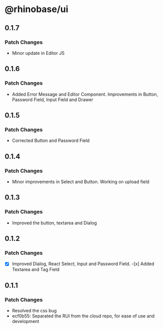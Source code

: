 # @rhinobase/ui

## 0.1.7

### Patch Changes

- Minor update in Editor JS

## 0.1.6

### Patch Changes

- Added Error Message and Editor Component. Improvements in Button, Password
  Field, Input Field and Drawer

## 0.1.5

### Patch Changes

- Corrected Button and Password Field

## 0.1.4

### Patch Changes

- Minor improvements in Select and Button. Working on upload field

## 0.1.3

### Patch Changes

- Improved the button, textarea and Dialog

## 0.1.2

### Patch Changes

-[x] Improved Dialog, React Select, Input and Password Field. -[x] Added
Textarea and Tag Field

## 0.1.1

### Patch Changes

- Resolved the css bug
- ecf0b55: Separated the RUI from the cloud repo, for ease of use and
  development
